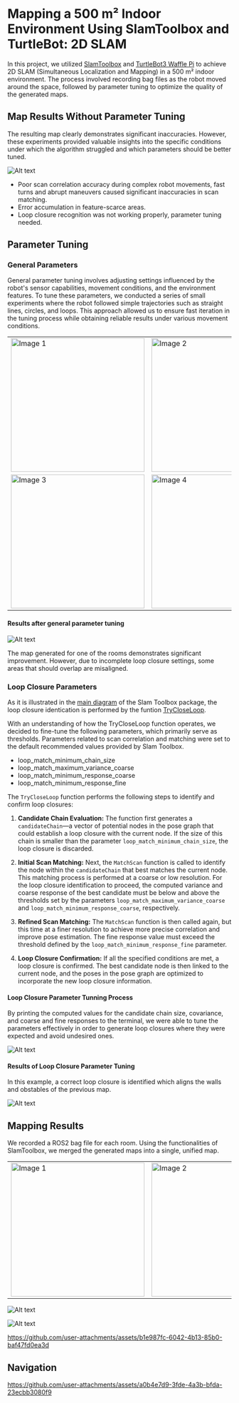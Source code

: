# Mapping a 500 m² Indoor Environment Using SlamToolbox and TurtleBot: 2D SLAM

In this project, we utilized [SlamToolbox](https://github.com/SteveMacenski/slam_toolbox) and [TurtleBot3 Waffle Pi](https://emanual.robotis.com/docs/en/platform/turtlebot3/features/) to achieve 2D SLAM (Simultaneous Localization and Mapping) in a 500 m² indoor environment. The process involved recording bag files as the robot moved around the space, followed by parameter tuning to optimize the quality of the generated maps.

## Map Results Without Parameter Tuning

The resulting map clearly demonstrates significant inaccuracies. However, these experiments provided valuable insights into the specific conditions under which the algorithm struggled and which parameters should be better tuned.

![Alt text](https://github.com/RonaldoCD/slam_group_project_ecn/blob/main/group_project/imgs/without_tunning.png)

* Poor scan correlation accuracy during complex robot movements, fast turns and abrupt maneuvers caused significant inaccuracies in scan matching.
* Error accumulation in feature-scarce areas. 
* Loop closure recognition was not working properly, parameter tuning needed.
   
## Parameter Tuning

### General Parameters
General parameter tuning involves adjusting settings influenced by the robot's sensor capabilities, movement conditions, and the environment features.
To tune these parameters, we conducted a series of small experiments where the robot followed simple trajectories such as straight lines, circles, and loops. This approach allowed us to ensure fast iteration in the tuning process while obtaining reliable results under various movement conditions.
<table>
  <tr>
    <td><img src="https://github.com/RonaldoCD/slam_group_project_ecn/blob/main/group_project/imgs/line_with_objects.png" alt="Image 1" width="300"></td>
    <td><img src="https://github.com/RonaldoCD/slam_group_project_ecn/blob/main/group_project/imgs/line_without_objects.png" alt="Image 2" width="300"></td>
  </tr>
  <tr>
    <td><img src="https://github.com/RonaldoCD/slam_group_project_ecn/blob/main/group_project/imgs/circle.png" alt="Image 3" width="300"></td>
    <td><img src="https://github.com/RonaldoCD/slam_group_project_ecn/blob/main/group_project/imgs/one_loop.png" alt="Image 4" width="300"></td>
  </tr>
</table>

#### Results after general parameter tuning

![Alt text](https://github.com/RonaldoCD/slam_group_project_ecn/blob/main/group_project/imgs/after_general_params_tuning.jpg)

The map generated for one of the rooms demonstrates significant improvement. However, due to incomplete loop closure settings, some areas that should overlap are misaligned.

### Loop Closure Parameters

As it is illustrated in the [main diagram](https://github.com/SteveMacenski/slam_toolbox/blob/ros2/images/slam_toolbox_sync.png) of the Slam Toolbox package, the loop closure identication is performed by the funtion [TryCloseLoop](https://github.com/SteveMacenski/slam_toolbox/blob/ros2/lib/karto_sdk/src/Mapper.cpp#L1500-L1560). 

With an understanding of how the TryCloseLoop function operates, we decided to fine-tune the following parameters, which primarily serve as thresholds. Parameters related to scan correlation and matching were set to the default recommended values provided by Slam Toolbox.

* loop_match_minimum_chain_size
* loop_match_maximum_variance_coarse
* loop_match_minimum_response_coarse
* loop_match_minimum_response_fine

The `TryCloseLoop` function performs the following steps to identify and confirm loop closures:

1. **Candidate Chain Evaluation:** 
   The function first generates a `candidateChain`—a vector of potential nodes in the pose graph that could establish a loop closure with the current node. If the size of this chain is smaller than the parameter `loop_match_minimum_chain_size`, the loop closure is discarded.

2. **Initial Scan Matching:**
   Next, the `MatchScan` function is called to identify the node within the `candidateChain` that best matches the current node. This matching process is performed at a coarse or low resolution. For the loop closure identification to proceed, the computed variance and coarse response of the best candidate must be below and above the thresholds set by the parameters `loop_match_maximum_variance_coarse` and `loop_match_minimum_response_coarse`, respectively.

3. **Refined Scan Matching:**
   The `MatchScan` function is then called again, but this time at a finer resolution to achieve more precise correlation and improve pose estimation. The fine response value must exceed the threshold defined by the `loop_match_minimum_response_fine` parameter.

4. **Loop Closure Confirmation:**
   If all the specified conditions are met, a loop closure is confirmed. The best candidate node is then linked to the current node, and the poses in the pose graph are optimized to incorporate the new loop closure information.

#### Loop Closure Parameter Tunning Process

By printing the computed values for the candidate chain size, covariance, and coarse and fine responses to the terminal, we were able to tune the parameters effectively in order to generate loop closures where they were expected and avoid undesired ones. 

![Alt text](path/to/your/image.png)

#### Results of Loop Closure Parameter Tuning

In this example, a correct loop closure is identified which aligns the walls and obstables of the previous map.

![Alt text](https://github.com/RonaldoCD/slam_group_project_ecn/blob/main/group_project/imgs/after_loop_closure_tuning.jpg)

## Mapping Results

We recorded a ROS2 bag file for each room. Using the functionalities of SlamToolbox, we merged the generated maps into a single, unified map.

<table>
  <tr>
    <td><img src="path/to/your/image1.png" alt="Image 1" width="300"></td>
    <td><img src="path/to/your/image2.png" alt="Image 2" width="300"></td>
  </tr>
</table>

![Alt text](path/to/your/image.png)

![Alt text](path/to/your/image.png)

https://github.com/user-attachments/assets/b1e987fc-6042-4b13-85b0-baf47fd0ea3d

## Navigation

https://github.com/user-attachments/assets/a0b4e7d9-3fde-4a3b-bfda-23ecbb3080f9










